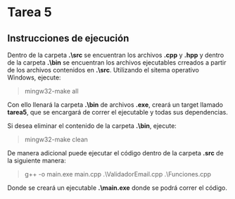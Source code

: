 # Tarea 5

## Instrucciones de ejecución

Dentro de la carpeta **.\src** se encuentran los archivos **.cpp** y **.hpp** y dentro de la carpeta **.\bin** se encuentran los archivos ejecutables crreados a partir de los archivos contenidos en **.\src**. Utilizando el sitema operativo Windows, ejecute:

> mingw32-make all 

Con ello llenará la carpeta  **.\bin** de archivos **.exe**, creará un target llamado **tarea5**, que se encargará de correr el ejecutable y todas sus dependencias.

Si desea eliminar el contenido de la carpeta **.\bin**, ejecute:

> mingw32-make clean

De manera adicional puede ejecutar el código dentro de la carpeta **\.src** de la siguiente manera:

> g++ -o main.exe main.cpp .\ValidadorEmail.cpp .\Funciones.cpp

Donde se creará un ejecutable **.\main.exe** donde se podrá correr el código.